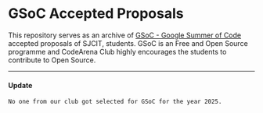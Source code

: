 # GSoC Accepted Proposals 

This repository serves as an archive of [GSoC - Google Summer of Code](https://summerofcode.withgoogle.com/) accepted proposals of SJCIT, students. GSoC is an Free and Open Source programme and CodeArena Club highly encourages the students to contribute to Open Source.

---

#### Update
`No one from our club got selected for GSoC for the year 2025.`
